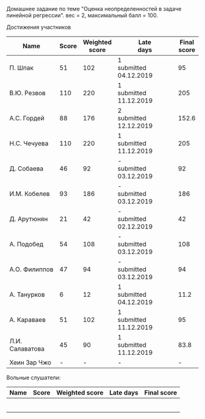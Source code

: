 Домашнее задание по теме "Оценка неопределенностей в задаче линейной регрессии". вес = 2, максимальный балл = 100.



Достижения участников

| Name            | Score                    | Weighted<br>score        | Late<br>days                | Final<br>score           |
| --------------- | ------------------------ | ------------------------ | --------------------------- | ------------------------ |
| П. Шпак         | 51                       | 102                      | 1<br />submitted 04.12.2019 | 95                       |
| В.Ю. Резвов     | 110                      | 220                      | 1<br />submitted 11.12.2019 | 205                      |
| А.С. Гордей     | 88                       | 176                      | 2<br />submitted 12.12.2019 | 152.6                    |
| Н.С. Чечуева    | 110                      | 220                      | 1<br />submitted 11.12.2019 | 205                      |
| Д. Собаева      | 46                       | 92                       | -<br />submitted 03.12.2019 | 92                       |
| И.М. Кобелев    | 93                       | 186                      | -<br />submitted 03.12.2019 | 186                      |
| Д. Арутюнян     | 21                       | 42                       | -<br />submitted 02.12.2019 | 42                       |
| А. Подобед      | 54                       | 108                      | -<br />submitted 03.12.2019 | 108                      |
| А.О. Филиппов   | 47                       | 94                       | -<br />submitted 03.12.2019 | 94                       |
| А. Танурков     | 6                        | 12                       | 1<br />submitted 04.12.2019 | 11.2                     |
| А. Караваев     | 51                       | 102                      | 1<br />submitted 11.12.2019 | 95                       |
| Л.И. Салаватова | 45                       | 90                       | 1<br />submitted 11.12.2019 | 83.8                     |
| Хеин Зар Чжо    | -                        | -                        | -                           | -                        |



Вольные слушатели:

| Name         | Score | Weighted score | Late days | Final score |
| ------------ | ----- | -------------- | --------- | ----------- |
|              |       |                |           |             |
|              |       |                |           |             |
|              |       |                |           |             |
|              |       |                |           |             |
|              |       |                |           |             |
|              |       |                |           |             |